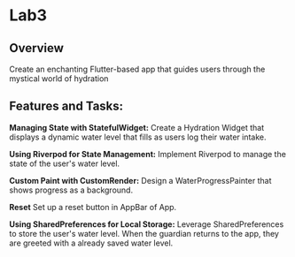 # Lab3 

## Overview
Create an enchanting Flutter-based app that guides users through the mystical world of hydration

## Features and Tasks:
**Managing State with StatefulWidget:**
Create a Hydration Widget that displays a dynamic water level that fills as users log their water intake.

**Using Riverpod for State Management:**
Implement Riverpod to manage the state of the user's water level.

**Custom Paint with CustomRender:**
Design a WaterProgressPainter that shows progress as a background.

**Reset**
Set up a reset button in AppBar of App.

**Using SharedPreferences for Local Storage:**
Leverage SharedPreferences to store the user's water level. When the guardian returns to the app, they are greeted with a already saved water level.